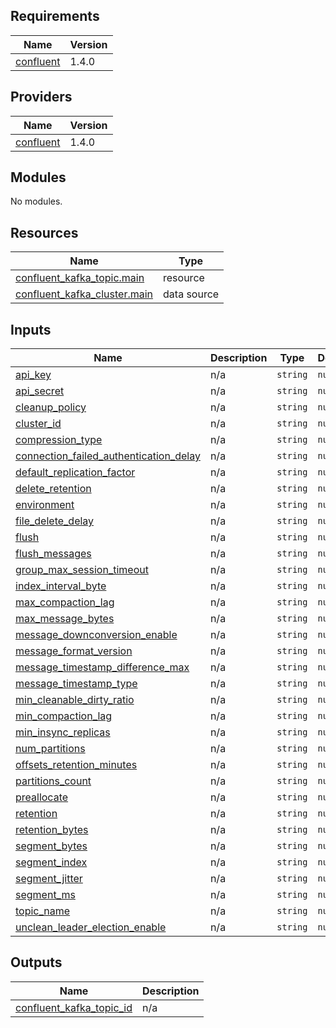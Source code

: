 ## Requirements

| Name | Version |
|------|---------|
| <a name="requirement_confluent"></a> [confluent](#requirement\_confluent) | 1.4.0 |

## Providers

| Name | Version |
|------|---------|
| <a name="provider_confluent"></a> [confluent](#provider\_confluent) | 1.4.0 |

## Modules

No modules.

## Resources

| Name | Type |
|------|------|
| [confluent_kafka_topic.main](https://registry.terraform.io/providers/confluentinc/confluent/1.4.0/docs/resources/kafka_topic) | resource |
| [confluent_kafka_cluster.main](https://registry.terraform.io/providers/confluentinc/confluent/1.4.0/docs/data-sources/kafka_cluster) | data source |

## Inputs

| Name | Description | Type | Default | Required |
|------|-------------|------|---------|:--------:|
| <a name="input_api_key"></a> [api\_key](#input\_api\_key) | n/a | `string` | `null` | no |
| <a name="input_api_secret"></a> [api\_secret](#input\_api\_secret) | n/a | `string` | `null` | no |
| <a name="input_cleanup_policy"></a> [cleanup\_policy](#input\_cleanup\_policy) | n/a | `string` | `null` | no |
| <a name="input_cluster_id"></a> [cluster\_id](#input\_cluster\_id) | n/a | `string` | `null` | no |
| <a name="input_compression_type"></a> [compression\_type](#input\_compression\_type) | n/a | `string` | `null` | no |
| <a name="input_connection_failed_authentication_delay"></a> [connection\_failed\_authentication\_delay](#input\_connection\_failed\_authentication\_delay) | n/a | `string` | `null` | no |
| <a name="input_default_replication_factor"></a> [default\_replication\_factor](#input\_default\_replication\_factor) | n/a | `string` | `null` | no |
| <a name="input_delete_retention"></a> [delete\_retention](#input\_delete\_retention) | n/a | `string` | `null` | no |
| <a name="input_environment"></a> [environment](#input\_environment) | n/a | `string` | `null` | no |
| <a name="input_file_delete_delay"></a> [file\_delete\_delay](#input\_file\_delete\_delay) | n/a | `string` | `null` | no |
| <a name="input_flush"></a> [flush](#input\_flush) | n/a | `string` | `null` | no |
| <a name="input_flush_messages"></a> [flush\_messages](#input\_flush\_messages) | n/a | `string` | `null` | no |
| <a name="input_group_max_session_timeout"></a> [group\_max\_session\_timeout](#input\_group\_max\_session\_timeout) | n/a | `string` | `null` | no |
| <a name="input_index_interval_byte"></a> [index\_interval\_byte](#input\_index\_interval\_byte) | n/a | `string` | `null` | no |
| <a name="input_max_compaction_lag"></a> [max\_compaction\_lag](#input\_max\_compaction\_lag) | n/a | `string` | `null` | no |
| <a name="input_max_message_bytes"></a> [max\_message\_bytes](#input\_max\_message\_bytes) | n/a | `string` | `null` | no |
| <a name="input_message_downconversion_enable"></a> [message\_downconversion\_enable](#input\_message\_downconversion\_enable) | n/a | `string` | `null` | no |
| <a name="input_message_format_version"></a> [message\_format\_version](#input\_message\_format\_version) | n/a | `string` | `null` | no |
| <a name="input_message_timestamp_difference_max"></a> [message\_timestamp\_difference\_max](#input\_message\_timestamp\_difference\_max) | n/a | `string` | `null` | no |
| <a name="input_message_timestamp_type"></a> [message\_timestamp\_type](#input\_message\_timestamp\_type) | n/a | `string` | `null` | no |
| <a name="input_min_cleanable_dirty_ratio"></a> [min\_cleanable\_dirty\_ratio](#input\_min\_cleanable\_dirty\_ratio) | n/a | `string` | `null` | no |
| <a name="input_min_compaction_lag"></a> [min\_compaction\_lag](#input\_min\_compaction\_lag) | n/a | `string` | `null` | no |
| <a name="input_min_insync_replicas"></a> [min\_insync\_replicas](#input\_min\_insync\_replicas) | n/a | `string` | `null` | no |
| <a name="input_num_partitions"></a> [num\_partitions](#input\_num\_partitions) | n/a | `string` | `null` | no |
| <a name="input_offsets_retention_minutes"></a> [offsets\_retention\_minutes](#input\_offsets\_retention\_minutes) | n/a | `string` | `null` | no |
| <a name="input_partitions_count"></a> [partitions\_count](#input\_partitions\_count) | n/a | `string` | `null` | no |
| <a name="input_preallocate"></a> [preallocate](#input\_preallocate) | n/a | `string` | `null` | no |
| <a name="input_retention"></a> [retention](#input\_retention) | n/a | `string` | `null` | no |
| <a name="input_retention_bytes"></a> [retention\_bytes](#input\_retention\_bytes) | n/a | `string` | `null` | no |
| <a name="input_segment_bytes"></a> [segment\_bytes](#input\_segment\_bytes) | n/a | `string` | `null` | no |
| <a name="input_segment_index"></a> [segment\_index](#input\_segment\_index) | n/a | `string` | `null` | no |
| <a name="input_segment_jitter"></a> [segment\_jitter](#input\_segment\_jitter) | n/a | `string` | `null` | no |
| <a name="input_segment_ms"></a> [segment\_ms](#input\_segment\_ms) | n/a | `string` | `null` | no |
| <a name="input_topic_name"></a> [topic\_name](#input\_topic\_name) | n/a | `string` | `null` | no |
| <a name="input_unclean_leader_election_enable"></a> [unclean\_leader\_election\_enable](#input\_unclean\_leader\_election\_enable) | n/a | `string` | `null` | no |

## Outputs

| Name | Description |
|------|-------------|
| <a name="output_confluent_kafka_topic_id"></a> [confluent\_kafka\_topic\_id](#output\_confluent\_kafka\_topic\_id) | n/a |
